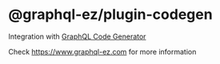 # @graphql-ez/plugin-codegen

Integration with [GraphQL Code Generator](https://www.graphql-code-generator.com/)

Check https://www.graphql-ez.com for more information
